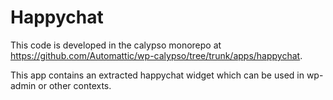 # Happychat

This code is developed in the calypso monorepo at <https://github.com/Automattic/wp-calypso/tree/trunk/apps/happychat>.

This app contains an extracted happychat widget which can be used in wp-admin or other contexts.